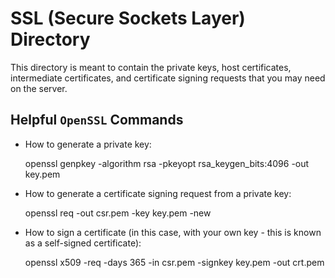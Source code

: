 # SSL (Secure Sockets Layer) Directory

This directory is meant to contain the private keys, host certificates, intermediate certificates, and certificate signing requests that you may need on the server.

## Helpful `OpenSSL` Commands

 - How to generate a private key:

    openssl genpkey -algorithm rsa -pkeyopt rsa_keygen_bits:4096 -out key.pem

 - How to generate a certificate signing request from a private key:

    openssl req -out csr.pem -key key.pem -new

 - How to sign a certificate (in this case, with your own key - this is known as a self-signed certificate):

    openssl x509 -req -days 365 -in csr.pem -signkey key.pem -out crt.pem

